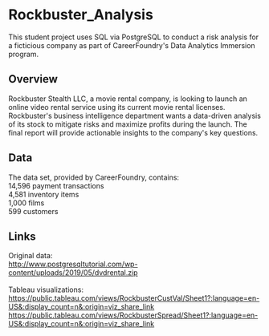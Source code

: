 # Rockbuster_Analysis
This student project uses SQL via PostgreSQL to conduct a risk analysis for a ficticious company as part of CareerFoundry's Data Analytics Immersion program.

## Overview
Rockbuster Stealth LLC, a movie rental company, is looking to launch an online video rental service using its current movie rental licenses. Rockbuster's business intelligence department wants a data-driven analysis of its stock to mitigate risks and maximize profits during the launch. The final report will provide actionable insights to the company's key questions.

## Data
The data set, provided by CareerFoundry, contains:
</br>14,596 payment transactions
</br>4,581 inventory items
</br>1,000 films
</br>599 customers

## Links
Original data:</br>
http://www.postgresqltutorial.com/wp-content/uploads/2019/05/dvdrental.zip
</br>
</br>Tableau visualizations:
</br>
https://public.tableau.com/views/RockbusterCustVal/Sheet1?:language=en-US&:display_count=n&:origin=viz_share_link
</br>
https://public.tableau.com/views/RockbusterSpread/Sheet1?:language=en-US&:display_count=n&:origin=viz_share_link
